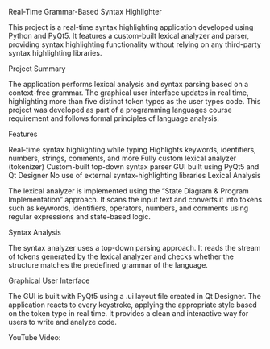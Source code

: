 Real-Time Grammar-Based Syntax Highlighter

This project is a real-time syntax highlighting application developed using Python and PyQt5. It features a custom-built lexical analyzer and parser, providing syntax highlighting functionality without relying on any third-party syntax highlighting libraries.

Project Summary

The application performs lexical analysis and syntax parsing based on a context-free grammar. The graphical user interface updates in real time, highlighting more than five distinct token types as the user types code. This project was developed as part of a programming languages course requirement and follows formal principles of language analysis.

Features

Real-time syntax highlighting while typing
Highlights keywords, identifiers, numbers, strings, comments, and more
Fully custom lexical analyzer (tokenizer)
Custom-built top-down syntax parser
GUI built using PyQt5 and Qt Designer
No use of external syntax-highlighting libraries
Lexical Analysis

The lexical analyzer is implemented using the “State Diagram & Program Implementation” approach. It scans the input text and converts it into tokens such as keywords, identifiers, operators, numbers, and comments using regular expressions and state-based logic.

Syntax Analysis

The syntax analyzer uses a top-down parsing approach. It reads the stream of tokens generated by the lexical analyzer and checks whether the structure matches the predefined grammar of the language.

Graphical User Interface

The GUI is built with PyQt5 using a .ui layout file created in Qt Designer. The application reacts to every keystroke, applying the appropriate style based on the token type in real time. It provides a clean and interactive way for users to write and analyze code.

YouTube Video:
